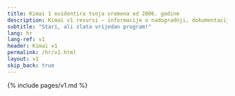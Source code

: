 ```yaml
---
title: Kimai 1 evidentira tvoja vremena od 2006. godine
description: Kimai v1 resursi – informacije o nadogradnji, dokumentacija i poveznice
subtitle: "Stari, ali zlata vrijedan program!"
lang: hr
lang-ref: v1
header: Kimai v1
permalink: /hr/v1.html
layout: v1
skip_back: true
---
```


{% include pages/v1.md %}
 
